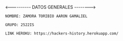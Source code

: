 <---------- DATOS GENERALES -------->

    NOMBRE: ZAMORA TORIBIO AARON GAMALIEL
    
    GRUPO: 2522IS
    
    LINK HEROKU: https://hackers-history.herokuapp.com/
    
    
